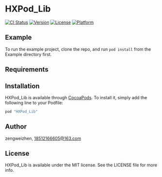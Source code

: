 # HXPod_Lib

[![CI Status](http://img.shields.io/travis/zengweizhen/HXPod_Lib.svg?style=flat)](https://travis-ci.org/zengweizhen/HXPod_Lib)
[![Version](https://img.shields.io/cocoapods/v/HXPod_Lib.svg?style=flat)](http://cocoapods.org/pods/HXPod_Lib)
[![License](https://img.shields.io/cocoapods/l/HXPod_Lib.svg?style=flat)](http://cocoapods.org/pods/HXPod_Lib)
[![Platform](https://img.shields.io/cocoapods/p/HXPod_Lib.svg?style=flat)](http://cocoapods.org/pods/HXPod_Lib)

## Example

To run the example project, clone the repo, and run `pod install` from the Example directory first.

## Requirements

## Installation

HXPod_Lib is available through [CocoaPods](http://cocoapods.org). To install
it, simply add the following line to your Podfile:

```ruby
pod "HXPod_Lib"
```

## Author

zengweizhen, 18512166605@163.com

## License

HXPod_Lib is available under the MIT license. See the LICENSE file for more info.
